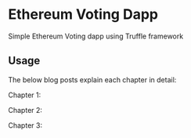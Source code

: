 # Ethereum Voting Dapp
Simple Ethereum Voting dapp using Truffle framework

## Usage
The below blog posts explain each chapter in detail:

Chapter 1: 

Chapter 2: 

Chapter 3: 
